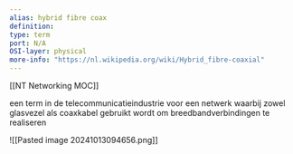 ```yaml
---
alias: hybrid fibre coax
definition: 
type: term
port: N/A
OSI-layer: physical
more-info: "https://nl.wikipedia.org/wiki/Hybrid_fibre-coaxial"
---
```

[[NT Networking MOC]]

een term in de telecommunicatieindustrie voor een netwerk waarbij zowel glasvezel als coaxkabel gebruikt wordt om breedbandverbindingen te realiseren

![[Pasted image 20241013094656.png]] 

